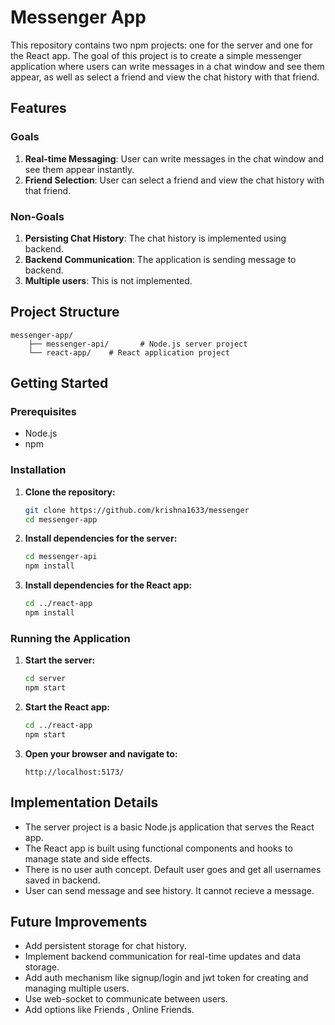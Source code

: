 # Messenger App

This repository contains two npm projects: one for the server and one for the React app. The goal of this project is to create a simple messenger application where users can write messages in a chat window and see them appear, as well as select a friend and view the chat history with that friend.

## Features

### Goals
1. **Real-time Messaging**: User can write messages in the chat window and see them appear instantly.
2. **Friend Selection**: User can select a friend and view the chat history with that friend.

### Non-Goals
1. **Persisting Chat History**: The chat history is implemented using backend.
2. **Backend Communication**: The application is sending message to backend.
3. **Multiple users**: This is not implemented.

## Project Structure

```
messenger-app/
    ├── messenger-api/       # Node.js server project
    └── react-app/    # React application project
```

## Getting Started

### Prerequisites
- Node.js
- npm

### Installation

1. **Clone the repository:**
    ```sh
    git clone https://github.com/krishna1633/messenger
    cd messenger-app
    ```

2. **Install dependencies for the server:**
    ```sh
    cd messenger-api
    npm install
    ```

3. **Install dependencies for the React app:**
    ```sh
    cd ../react-app
    npm install
    ```

### Running the Application

1. **Start the server:**
    ```sh
    cd server
    npm start
    ```

2. **Start the React app:**
    ```sh
    cd ../react-app
    npm start
    ```

3. **Open your browser and navigate to:**
    ```
    http://localhost:5173/
    ```

## Implementation Details

- The server project is a basic Node.js application that serves the React app.
- The React app is built using functional components and hooks to manage state and side effects.
- There is no user auth concept. Default user goes and get all usernames saved in backend.
- User can send message and see history. It cannot recieve a message.

## Future Improvements

- Add persistent storage for chat history.
- Implement backend communication for real-time updates and data storage.
- Add auth mechanism like signup/login and jwt token for creating and managing multiple users.
- Use web-socket to communicate between users.
- Add options like Friends , Online Friends.
